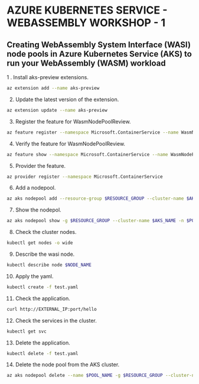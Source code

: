 # AZURE KUBERNETES SERVICE - WEBASSEMBLY WORKSHOP - 1

## Creating WebAssembly System Interface (WASI) node pools in Azure Kubernetes Service (AKS) to run your WebAssembly (WASM) workload

1 . Install aks-preview extensions.

```bash
az extension add --name aks-preview
```

2. Update the latest version of the extension.

```bash
az extension update --name aks-preview
```

3. Register the feature for WasmNodePoolReview.

```bash
az feature register --namespace Microsoft.ContainerService --name WasmNodePoolPreview
```

4. Verify the feature for WasmNodePoolReview.

```bash
az feature show --namespace Microsoft.ContainerService --name WasmNodePoolPreview
```

5. Provider the feature.

```bash
az provider register --namespace Microsoft.ContainerService
```

6. Add a nodepool.

```bash
az aks nodepool add --resource-group $RESOURCE_GROUP --cluster-name $AKS_NAME --name $POOL_NAME --node-count 1 --workload-runtime WasmWasi
```

7. Show the nodepol.

```bash
az aks nodepool show -g $RESOURCE_GROUP --cluster-name $AKS_NAME -n $POOL_NAME --query workloadRuntime
```

8. Check the cluster nodes.

```bash
kubectl get nodes -o wide
```

9. Describe the wasi node.

```bash
kubectl describe node $NODE_NAME
```

10. Apply the yaml.

```bash
kubectl create -f test.yaml
```

11. Check the application.

```bash
curl http://EXTERNAL_IP:port/hello
```

12. Check the services in the cluster.

```bash
kubectl get svc
```

13. Delete the application.

```bash
kubectl delete -f test.yaml
```

14. Delete the node pool from the AKS cluster.

```bash
az aks nodepool delete --name $POOL_NAME -g $RESOURCE_GROUP --cluster-name $AKS_NAME
```
















